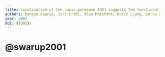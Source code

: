 ```yaml
---
title: Localization of the auxin permease AUX1 suggests two functionally distinct hormone transport pathways operate in the Arabidopsis root apex
authors: Ranjan Swarup, Jirí Friml, Alan Marchant, Karin Ljung, Goran Sandberg, Klaus Palme, Malcolm Bennett
year: 2001
doi: {[DOI}}
---
```

# @swarup2001


